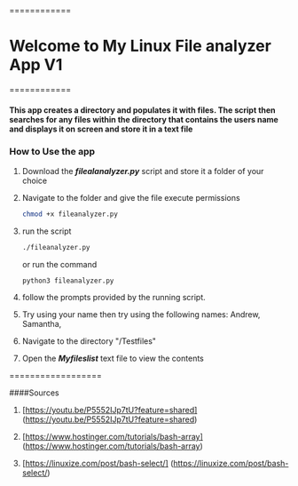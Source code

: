 ============
# Welcome to My Linux File analyzer App V1

============


#### This app creates a directory and populates it with files. The script then searches for any files within the directory that contains the users name and displays it on screen and store it in a text file

### How to Use the app
1. Download the ***filealanalyzer.py*** script and store it a folder of your choice
2. Navigate to the folder and give the file execute permissions
	```bash
	chmod +x fileanalyzer.py
	```
3. run the script 
	```bash
	./fileanalyzer.py
	```
   or run the command
	```python
	python3 fileanalyzer.py

4. follow the prompts provided by the running script.

5. Try using your name then try using the following names: Andrew, Samantha, 

6. Navigate to the directory "/Testfiles"

7. Open the ***Myfileslist*** text file to view the contents


==================

####Sources
1. [https://youtu.be/P5552IJp7tU?feature=shared] (https://youtu.be/P5552IJp7tU?feature=shared)
2. [https://www.hostinger.com/tutorials/bash-array] (https://www.hostinger.com/tutorials/bash-array)

3. [https://linuxize.com/post/bash-select/] (https://linuxize.com/post/bash-select/)


